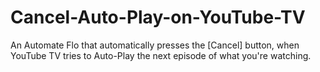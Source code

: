 # Cancel-Auto-Play-on-YouTube-TV
An Automate Flo that automatically presses the [Cancel] button, when YouTube TV tries to Auto-Play the next episode of what you're watching. 
